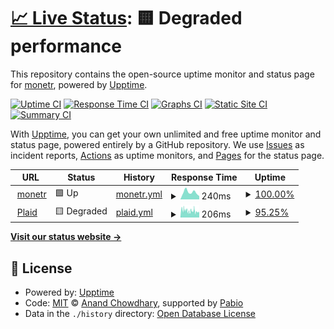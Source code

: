 # [📈 Live Status](https://monetr.github.io): <!--live status--> **🟨 Degraded performance**

This repository contains the open-source uptime monitor and status page for [monetr](https://monetr.app), powered by [Upptime](https://github.com/upptime/upptime).

[![Uptime CI](https://github.com/monetr/status/workflows/Uptime%20CI/badge.svg)](https://github.com/monetr/status/actions?query=workflow%3A%22Uptime+CI%22)
[![Response Time CI](https://github.com/monetr/status/workflows/Response%20Time%20CI/badge.svg)](https://github.com/monetr/status/actions?query=workflow%3A%22Response+Time+CI%22)
[![Graphs CI](https://github.com/monetr/status/workflows/Graphs%20CI/badge.svg)](https://github.com/monetr/status/actions?query=workflow%3A%22Graphs+CI%22)
[![Static Site CI](https://github.com/monetr/status/workflows/Static%20Site%20CI/badge.svg)](https://github.com/monetr/status/actions?query=workflow%3A%22Static+Site+CI%22)
[![Summary CI](https://github.com/monetr/status/workflows/Summary%20CI/badge.svg)](https://github.com/monetr/status/actions?query=workflow%3A%22Summary+CI%22)

With [Upptime](https://upptime.js.org), you can get your own unlimited and free uptime monitor and status page, powered entirely by a GitHub repository. We use [Issues](https://github.com/monetr/status/issues) as incident reports, [Actions](https://github.com/monetr/status/actions) as uptime monitors, and [Pages](https://monetr.github.io) for the status page.

<!--start: status pages-->
<!-- This summary is generated by Upptime (https://github.com/upptime/upptime) -->
<!-- Do not edit this manually, your changes will be overwritten -->
<!-- prettier-ignore -->
| URL | Status | History | Response Time | Uptime |
| --- | ------ | ------- | ------------- | ------ |
| <img alt="" src="https://my.monetr.app/favicon.ico" height="13"> [monetr](https://my.monetr.app/api/health) | 🟩 Up | [monetr.yml](https://github.com/monetr/status/commits/HEAD/history/monetr.yml) | <details><summary><img alt="Response time graph" src="./graphs/monetr/response-time-week.png" height="20"> 240ms</summary><br><a href="https://status.monetr.app/history/monetr"><img alt="Response time 255" src="https://img.shields.io/endpoint?url=https%3A%2F%2Fraw.githubusercontent.com%2Fmonetr%2Fstatus%2FHEAD%2Fapi%2Fmonetr%2Fresponse-time.json"></a><br><a href="https://status.monetr.app/history/monetr"><img alt="24-hour response time 111" src="https://img.shields.io/endpoint?url=https%3A%2F%2Fraw.githubusercontent.com%2Fmonetr%2Fstatus%2FHEAD%2Fapi%2Fmonetr%2Fresponse-time-day.json"></a><br><a href="https://status.monetr.app/history/monetr"><img alt="7-day response time 240" src="https://img.shields.io/endpoint?url=https%3A%2F%2Fraw.githubusercontent.com%2Fmonetr%2Fstatus%2FHEAD%2Fapi%2Fmonetr%2Fresponse-time-week.json"></a><br><a href="https://status.monetr.app/history/monetr"><img alt="30-day response time 256" src="https://img.shields.io/endpoint?url=https%3A%2F%2Fraw.githubusercontent.com%2Fmonetr%2Fstatus%2FHEAD%2Fapi%2Fmonetr%2Fresponse-time-month.json"></a><br><a href="https://status.monetr.app/history/monetr"><img alt="1-year response time 255" src="https://img.shields.io/endpoint?url=https%3A%2F%2Fraw.githubusercontent.com%2Fmonetr%2Fstatus%2FHEAD%2Fapi%2Fmonetr%2Fresponse-time-year.json"></a></details> | <details><summary><a href="https://status.monetr.app/history/monetr">100.00%</a></summary><a href="https://status.monetr.app/history/monetr"><img alt="All-time uptime 100.00%" src="https://img.shields.io/endpoint?url=https%3A%2F%2Fraw.githubusercontent.com%2Fmonetr%2Fstatus%2FHEAD%2Fapi%2Fmonetr%2Fuptime.json"></a><br><a href="https://status.monetr.app/history/monetr"><img alt="24-hour uptime 100.00%" src="https://img.shields.io/endpoint?url=https%3A%2F%2Fraw.githubusercontent.com%2Fmonetr%2Fstatus%2FHEAD%2Fapi%2Fmonetr%2Fuptime-day.json"></a><br><a href="https://status.monetr.app/history/monetr"><img alt="7-day uptime 100.00%" src="https://img.shields.io/endpoint?url=https%3A%2F%2Fraw.githubusercontent.com%2Fmonetr%2Fstatus%2FHEAD%2Fapi%2Fmonetr%2Fuptime-week.json"></a><br><a href="https://status.monetr.app/history/monetr"><img alt="30-day uptime 100.00%" src="https://img.shields.io/endpoint?url=https%3A%2F%2Fraw.githubusercontent.com%2Fmonetr%2Fstatus%2FHEAD%2Fapi%2Fmonetr%2Fuptime-month.json"></a><br><a href="https://status.monetr.app/history/monetr"><img alt="1-year uptime 100.00%" src="https://img.shields.io/endpoint?url=https%3A%2F%2Fraw.githubusercontent.com%2Fmonetr%2Fstatus%2FHEAD%2Fapi%2Fmonetr%2Fuptime-year.json"></a></details>
| <img alt="" src="https://icons.duckduckgo.com/ip3/status.plaid.com.ico" height="13"> [Plaid](https://status.plaid.com/api/v2/status.json) | 🟨 Degraded | [plaid.yml](https://github.com/monetr/status/commits/HEAD/history/plaid.yml) | <details><summary><img alt="Response time graph" src="./graphs/plaid/response-time-week.png" height="20"> 206ms</summary><br><a href="https://status.monetr.app/history/plaid"><img alt="Response time 191" src="https://img.shields.io/endpoint?url=https%3A%2F%2Fraw.githubusercontent.com%2Fmonetr%2Fstatus%2FHEAD%2Fapi%2Fplaid%2Fresponse-time.json"></a><br><a href="https://status.monetr.app/history/plaid"><img alt="24-hour response time 218" src="https://img.shields.io/endpoint?url=https%3A%2F%2Fraw.githubusercontent.com%2Fmonetr%2Fstatus%2FHEAD%2Fapi%2Fplaid%2Fresponse-time-day.json"></a><br><a href="https://status.monetr.app/history/plaid"><img alt="7-day response time 206" src="https://img.shields.io/endpoint?url=https%3A%2F%2Fraw.githubusercontent.com%2Fmonetr%2Fstatus%2FHEAD%2Fapi%2Fplaid%2Fresponse-time-week.json"></a><br><a href="https://status.monetr.app/history/plaid"><img alt="30-day response time 190" src="https://img.shields.io/endpoint?url=https%3A%2F%2Fraw.githubusercontent.com%2Fmonetr%2Fstatus%2FHEAD%2Fapi%2Fplaid%2Fresponse-time-month.json"></a><br><a href="https://status.monetr.app/history/plaid"><img alt="1-year response time 191" src="https://img.shields.io/endpoint?url=https%3A%2F%2Fraw.githubusercontent.com%2Fmonetr%2Fstatus%2FHEAD%2Fapi%2Fplaid%2Fresponse-time-year.json"></a></details> | <details><summary><a href="https://status.monetr.app/history/plaid">95.25%</a></summary><a href="https://status.monetr.app/history/plaid"><img alt="All-time uptime 99.02%" src="https://img.shields.io/endpoint?url=https%3A%2F%2Fraw.githubusercontent.com%2Fmonetr%2Fstatus%2FHEAD%2Fapi%2Fplaid%2Fuptime.json"></a><br><a href="https://status.monetr.app/history/plaid"><img alt="24-hour uptime 100.00%" src="https://img.shields.io/endpoint?url=https%3A%2F%2Fraw.githubusercontent.com%2Fmonetr%2Fstatus%2FHEAD%2Fapi%2Fplaid%2Fuptime-day.json"></a><br><a href="https://status.monetr.app/history/plaid"><img alt="7-day uptime 95.25%" src="https://img.shields.io/endpoint?url=https%3A%2F%2Fraw.githubusercontent.com%2Fmonetr%2Fstatus%2FHEAD%2Fapi%2Fplaid%2Fuptime-week.json"></a><br><a href="https://status.monetr.app/history/plaid"><img alt="30-day uptime 97.59%" src="https://img.shields.io/endpoint?url=https%3A%2F%2Fraw.githubusercontent.com%2Fmonetr%2Fstatus%2FHEAD%2Fapi%2Fplaid%2Fuptime-month.json"></a><br><a href="https://status.monetr.app/history/plaid"><img alt="1-year uptime 99.02%" src="https://img.shields.io/endpoint?url=https%3A%2F%2Fraw.githubusercontent.com%2Fmonetr%2Fstatus%2FHEAD%2Fapi%2Fplaid%2Fuptime-year.json"></a></details>

<!--end: status pages-->

[**Visit our status website →**](https://monetr.github.io)

## 📄 License

- Powered by: [Upptime](https://github.com/upptime/upptime)
- Code: [MIT](./LICENSE) © [Anand Chowdhary](https://anandchowdhary.com), supported by [Pabio](https://pabio.com)
- Data in the `./history` directory: [Open Database License](https://opendatacommons.org/licenses/odbl/1-0/)
